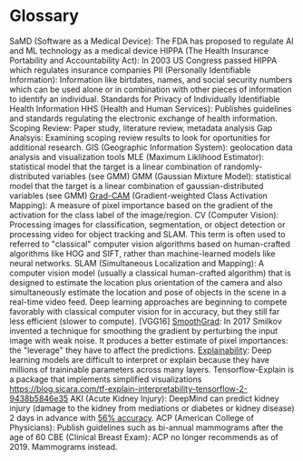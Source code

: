 # Glossary

SaMD (Software as a Medical Device):  The FDA has proposed to regulate AI and ML technology as a medical device
HIPPA (The Health Insurance Portability and Accountability Act): In 2003 US Congress passed HIPPA which regulates insurance companies
PII (Personally Identifiable Information): Information like birtdates, names, and social security numbers which can be used alone or in combination with other pieces of information to identify an individual.
Standards for Privacy of Individually Identifiable Health Information
HHS (Health and Human Services): Publishes guidelines and standards regulating the electronic exchange of health information.
Scoping Review: Paper study, literature review, metadata analysis
Gap Analsyis: Examining scoping review results to look for oportunities for additional research.
GIS (Geographic Information System): geolocation data analysis and visualization tools
MLE (Maximum Liklihood Estimator): statistical model that the target is a linear combination of randomly-distributed variables (see GMM)
GMM (Gaussian Mixture Model): statistical model that the target is a linear combination of gaussian-distributed variables (see GMM)
[Grad-CAM](http://gradcam.cloudcv.org/) (Gradient-weighted Class Activation Mapping): A measure of pixel importance based on the gradient of the activation for the class label of the image/region.
CV (Computer Vision): Processing images for classification, segmentation, or object detection or processing video for object tracking and SLAM. This term is often used to referred to "classical" computer vision algorithms based on human-crafted algorithms like HOG and SIFT, rather than machine-learned models like neural networks.
SLAM (Simultaneous Localization and Mapping): A computer vision model (usually a classical human-crafted algorithm) that is designed to estimate the location plus orientation of the camera and also simultaneously estimate the location and pose of objects in the scene in a real-time video feed. Deep learning approaches are beginning to compete favorably with classical computer vision for in accuracy, but they still far less efficient (slower to compute).
[VGG16]
[SmoothGrad](https://arxiv.org/pdf/1705.05598.pdf): In 2017 Smilkov invented a technique for smoothing the gradient by perturbing the input image with weak noise. It produces a better estimate of pixel importances: the "leverage" they have to affect the predictions.
[Explainability](bit.ly/ucsdexplain): Deep learning models are difficult to interpret or explain because they have millions of traininable parameters across many layers. Tensorflow-Explain is a package that implements simplified visualizations https://blog.sicara.com/tf-explain-interpretability-tensorflow-2-9438b5846e35
AKI (Acute Kidney Injury): DeepMind can predict kidney injury (damage to the kidney from mediations or diabetes or kidney disease) 2 days in advance with [56% accuracy](https://www.technologyreview.com/f/614046/deepminds-algorithm-can-predict-serious-kidney-injury-48-hours-before-it-happens/).
ACP (American College of Physicians): Publish guidelines such as bi-annual mammograms after the age of 60
CBE (Clinical Breast Exam): ACP no longer recommends as of 2019. Mammograms instead.


